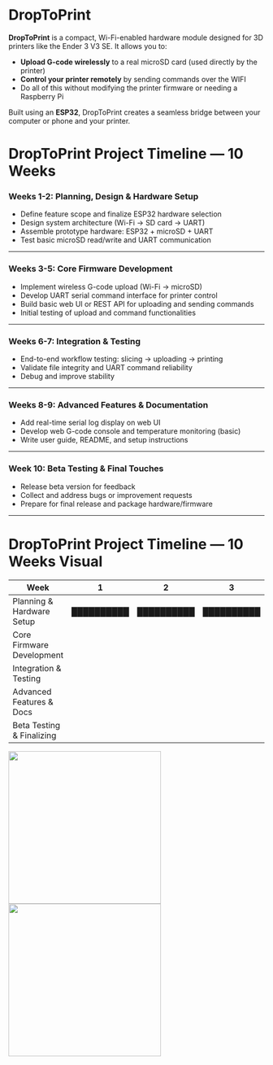 # DropToPrint

**DropToPrint** is a compact, Wi-Fi-enabled hardware module designed for 3D printers like the Ender 3 V3 SE. It allows you to:

- **Upload G-code wirelessly** to a real microSD card (used directly by the printer)
- **Control your printer remotely** by sending commands over the WIFI
- Do all of this without modifying the printer firmware or needing a Raspberry Pi

Built using an **ESP32**, DropToPrint creates a seamless bridge between your computer or phone and your printer.

# DropToPrint Project Timeline — 10 Weeks

### Weeks 1-2: Planning, Design & Hardware Setup
- Define feature scope and finalize ESP32 hardware selection  
- Design system architecture (Wi-Fi → SD card → UART)  
- Assemble prototype hardware: ESP32 + microSD + UART  
- Test basic microSD read/write and UART communication

---

### Weeks 3-5: Core Firmware Development
- Implement wireless G-code upload (Wi-Fi → microSD)  
- Develop UART serial command interface for printer control  
- Build basic web UI or REST API for uploading and sending commands  
- Initial testing of upload and command functionalities

---

### Weeks 6-7: Integration & Testing
- End-to-end workflow testing: slicing → uploading → printing  
- Validate file integrity and UART command reliability  
- Debug and improve stability

---

### Weeks 8-9: Advanced Features & Documentation
- Add real-time serial log display on web UI  
- Develop web G-code console and temperature monitoring (basic)  
- Write user guide, README, and setup instructions

---

### Week 10: Beta Testing & Final Touches
- Release beta version for feedback  
- Collect and address bugs or improvement requests  
- Prepare for final release and package hardware/firmware

---

# DropToPrint Project Timeline — 10 Weeks Visual

| Week          | 1 | 2 | 3 | 4 | 5 | 6 | 7 | 8 | 9 | 10 |
|---------------|---|---|---|---|---|---|---|---|---|----|
| Planning & Hardware Setup    | ██████████ | ██████████ | ██████████ |             |             |             |             |             |             |     |
| Core Firmware Development    |             |             |  | ██████████ | ██████████ |             |             |             |             |     |
| Integration & Testing        |             |             |             |             |             | ██████████ | ██████████ |             |             |     |
| Advanced Features & Docs     |             |             |             |             |             |             |             | ██████████ | ██████████ |     |
| Beta Testing & Finalizing    |             |             |             |             |             |             |             |             |             | ██████████ |


<img src="https://github.com/user-attachments/assets/ab32cf76-b077-4f57-8568-447d7590f274" width="300">

<img src="https://github.com/user-attachments/assets/8a4cf397-ca2e-45a7-9264-221f681947d9" width="300">


